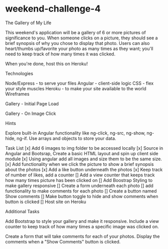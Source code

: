 # weekend-challenge-4
The Gallery of My Life

This weekend's application will be a gallery of 6 or more pictures of significance to you. When someone clicks on a picture, they should see a brief synopsis of why you chose to display that photo. Users can also heart/thumbs up/favorite your photo as many times as they want; you'll need to keep track of how many times it was clicked.

When you're done, host this on Heroku!

Technologies

Node/Express - to serve your files
Angular - client-side logic
CSS - flex your style muscles
Heroku - to make your site available to the world
Wireframes

Gallery - Initial Page Load

Gallery - On Image Click

Hints

Explore built-in Angular functionality like ng-click, ng-src, ng-show, ng-hide, ng-if.
Use arrays and objects to store your data.

Task List
[x] Add 6 images to img folder to be accessed locally
[x] Source in Angular and Bootsrap, Create a basic HTML layout and spin up client side module
[x] Using angular add all images and size them to be the same size.
[x] Add functionality when we click the picture to show a brief synopsis about the photos
[x] Add a like button underneath the photos
[x] Keep track of number of likes, add a counter
[] Add a view counter that keeps track how many times picture has been clicked on
[] Add Boostrap Styling to make gallery responsive
[] Create a form underneath each photo
[] add functionality to make comments for each photo
[] Create a button named Show comments
[] Make button toggle to hide and show comments when button is clicked
[] Host site on Heroku

Additional Tasks

Add Bootstrap to style your gallery and make it responsive. Include a view counter to keep track of how many times a specific image was clicked on.

Create a form that will take comments for each of your photos. Display the comments when a "Show Comments" button is clicked.

